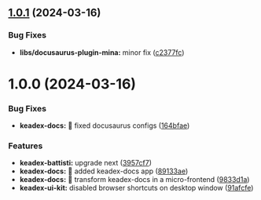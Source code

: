 ## [1.0.1](https://github.com/keadex/keadex/compare/docusaurus-plugin-mina@1.0.0...docusaurus-plugin-mina@1.0.1) (2024-03-16)


### Bug Fixes

* **libs/docusaurus-plugin-mina:** minor fix ([c2377fc](https://github.com/keadex/keadex/commit/c2377fc24bd8d0babbc6b73f436f15e0ed5da15f))

# 1.0.0 (2024-03-16)


### Bug Fixes

* **keadex-docs:** 🐛 fixed docusaurus configs ([164bfae](https://github.com/keadex/keadex/commit/164bfae3dc4e97551c7487778a94b3e58a0822a6))


### Features

* **keadex-battisti:** upgrade next ([3957cf7](https://github.com/keadex/keadex/commit/3957cf789cb681f9b3105ef8d9073d178c51f5d7))
* **keadex-docs:** 🎸 added keadex-docs app ([89133ae](https://github.com/keadex/keadex/commit/89133ae4be67339784f1fb8e881d597c7792b81a))
* **keadex-docs:** 🎸 transform keadex-docs in a micro-frontend ([9833d1a](https://github.com/keadex/keadex/commit/9833d1ac6f24734d6dcbd45bce282d071a98720e))
* **keadex-ui-kit:** disabled browser shortcuts on desktop window ([91afcfe](https://github.com/keadex/keadex/commit/91afcfebb815319d033afd629721b24c63115386))
